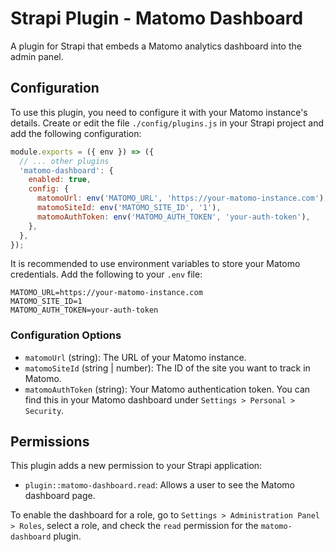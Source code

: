 # Strapi Plugin - Matomo Dashboard

A plugin for Strapi that embeds a Matomo analytics dashboard into the admin panel.

## Configuration

To use this plugin, you need to configure it with your Matomo instance's details.
Create or edit the file `./config/plugins.js` in your Strapi project and add the following configuration:

```javascript
module.exports = ({ env }) => ({
  // ... other plugins
  'matomo-dashboard': {
    enabled: true,
    config: {
      matomoUrl: env('MATOMO_URL', 'https://your-matomo-instance.com'),
      matomoSiteId: env('MATOMO_SITE_ID', '1'),
      matomoAuthToken: env('MATOMO_AUTH_TOKEN', 'your-auth-token'),
    },
  },
});
```

It is recommended to use environment variables to store your Matomo credentials. Add the following to your `.env` file:

```
MATOMO_URL=https://your-matomo-instance.com
MATOMO_SITE_ID=1
MATOMO_AUTH_TOKEN=your-auth-token
```

### Configuration Options

- `matomoUrl` (string): The URL of your Matomo instance.
- `matomoSiteId` (string | number): The ID of the site you want to track in Matomo.
- `matomoAuthToken` (string): Your Matomo authentication token. You can find this in your Matomo dashboard under `Settings > Personal > Security`.

## Permissions

This plugin adds a new permission to your Strapi application:
- `plugin::matomo-dashboard.read`: Allows a user to see the Matomo dashboard page.

To enable the dashboard for a role, go to `Settings > Administration Panel > Roles`, select a role, and check the `read` permission for the `matomo-dashboard` plugin.
